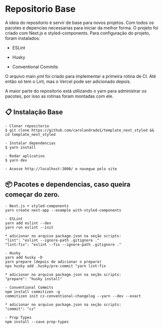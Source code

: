 # Repositorio Base
A ideia do repositorio é servir de base para novos projetos. Com todos os pacotes e depencias necessarias para iniciar da melhor forma. O projeto foi criado com Next.js e styled-components. Para configuração do projeto, foram instalados:

  - ESLint

  - Husky

  - Conventional Commits

O arquivo main.yml foi criado para implementar a primeira rotina de CI. Até então só tem o Lint, mas o Vercel pode ser adicionado depois.

A maior parte do repositorio está utilizando o yarn para administrar os pacotes, por isso as rotinas foram montadas com ele.


## 📋 Instalação Base

    - Clonar repositorio
    $ git clone https://github.com/carolandrade1/template_next_styled && cd template_next_styled

    - Instalar dependencias
    $ yarn install

    - Rodar aplicativo
    $ yarn dev

    - Acesse http://localhost:3000/ e navegue pelo site


## 📦 Pacotes e dependencias, caso queira começar do zero.

    - Next.js + styled-components
    yarn create next-app --example with-styled-components
    
    - ESLint
    yarn add eslint --dev
    yarn run eslint --init

    * adicionar no arquivo package.json na seção scripts:
    "lint": "eslint --ignore-path .gitignore ."
    "lint:fix": "eslint --fix --ignore-path .gitignore ."

    - Husky
    yarn add husky -D
    yarn prepare (depois de adicionar o prepare)
    npx husky add .husky/pre-commit "yarn lint:fix

    * adicionar no arquivo package.json na seção scripts:
    "prepare": "husky install"

    - Conventional Commits
    npm install commitizen -g
    commitizen init cz-conventional-changelog --yarn --dev --exact

    * adicionar no arquivo package.json na seção scripts:
    "commit": "cz"

    - Prop Types
    npm install --save prop-types
